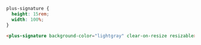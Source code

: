 ```css [style]
plus-signature {
  height: 15rem;
  width: 100%;
}
```

```html [template] [dock]
<plus-signature background-color="lightgray" clear-on-resize resizable></plus-signature>
```
